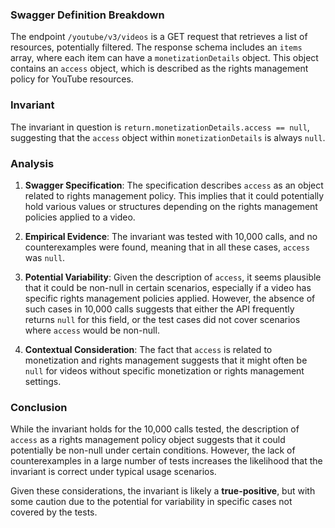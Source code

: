 ### Swagger Definition Breakdown

The endpoint `/youtube/v3/videos` is a GET request that retrieves a list of resources, potentially filtered. The response schema includes an `items` array, where each item can have a `monetizationDetails` object. This object contains an `access` object, which is described as the rights management policy for YouTube resources.

### Invariant

The invariant in question is `return.monetizationDetails.access == null`, suggesting that the `access` object within `monetizationDetails` is always `null`.

### Analysis

1. **Swagger Specification**: The specification describes `access` as an object related to rights management policy. This implies that it could potentially hold various values or structures depending on the rights management policies applied to a video.

2. **Empirical Evidence**: The invariant was tested with 10,000 calls, and no counterexamples were found, meaning that in all these cases, `access` was `null`.

3. **Potential Variability**: Given the description of `access`, it seems plausible that it could be non-null in certain scenarios, especially if a video has specific rights management policies applied. However, the absence of such cases in 10,000 calls suggests that either the API frequently returns `null` for this field, or the test cases did not cover scenarios where `access` would be non-null.

4. **Contextual Consideration**: The fact that `access` is related to monetization and rights management suggests that it might often be `null` for videos without specific monetization or rights management settings.

### Conclusion

While the invariant holds for the 10,000 calls tested, the description of `access` as a rights management policy object suggests that it could potentially be non-null under certain conditions. However, the lack of counterexamples in a large number of tests increases the likelihood that the invariant is correct under typical usage scenarios.

Given these considerations, the invariant is likely a **true-positive**, but with some caution due to the potential for variability in specific cases not covered by the tests.

